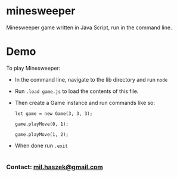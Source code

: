 # minesweeper

Minesweeper game written in Java Script, run in the command line.

# Demo

To play Minesweeper:
* In the command line, navigate to the lib directory and run `node`
* Run `.load game.js` to load the contents of this file.
* Then create a Game instance and run commands like so:

	`let game = new Game(3, 3, 3);`

	`game.playMove(0, 1);`
	
	`game.playMove(1, 2);`

* When done run `.exit`

#

### Contact: mil.haszek@gmail.com
